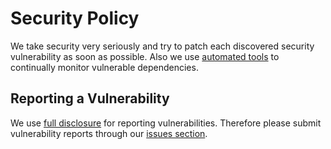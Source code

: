 # Security Policy

We take security very seriously and try to patch each discovered security vulnerability as soon as possible. Also we use
[automated tools](https://dependabot.com/) to continually monitor vulnerable dependencies.

## Reporting a Vulnerability

We use [full disclosure](<https://en.wikipedia.org/wiki/Full_disclosure_(computer_security)>) for reporting vulnerabilities. Therefore please
submit vulnerability reports through our [issues section](https://github.com/kangyasin/spring-blog/issues/new?assignees=&labels=&template=bug_report.md&title=).
